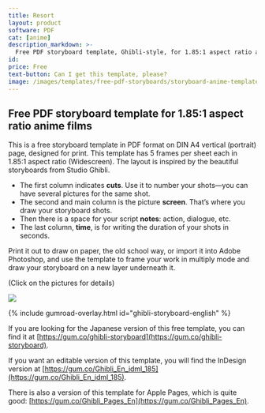 ```yaml
---
title: Resort
layout: product
software: PDF
cat: [anime]
description_markdown: >-
  Free PDF storyboard template, Ghibli-style, for 1.85:1 aspect ratio anime films on A4-vertical, ready to print.
id:
price: Free
text-button: Can I get this template, please?
image: /images/templates/free-pdf-storyboards/storyboard-anime-template_1.85x1_A4-vertical_photoshop_preview.png
---
```


## Free PDF storyboard template for 1.85:1 aspect ratio anime films

This is a free storyboard template in PDF format on DIN A4 vertical (portrait) page, designed for print. This template has 5 frames per sheet each in 1.85:1 aspect ratio (Widescreen). The layout is inspired by the beautiful storyboards from Studio Ghibli.

- The first column indicates **cuts**. Use it to number your shots—you can have several pictures for the same shot.
- The second and main column is the picture **screen**. That’s where you draw your storyboard shots.
- Then there is a space for your script **notes**: action, dialogue, etc.
- The last column, **time**, is for writing the duration of your shots in seconds.

Print it out to draw on paper, the old school way, or import it into Adobe Photoshop, and use the template to frame your work in multiply mode and draw your storyboard on a new layer underneath it.

<p class="tc f5 black-30 measure-wide lh-copy avenir">
(Click on the pictures for details)
</p>

<a href="https://gum.co/ghibli-storyboard-english" class="no-underline pv2 grow db"><img class="w-100" src="{{site.baseurl}}/images/templates/free-pdf-storyboards/storyboard-anime-template_1.85x1_A4-vertical_print_preview.png"></a>

{% include gumroad-overlay.html id="ghibli-storyboard-english" %}

If you are looking for the Japanese version of this free template, you can find it at [https://gum.co/ghibli-storyboard](https://gum.co/ghibli-storyboard).

If you want an editable version of this template, you will find the InDesign version at [https://gum.co/Ghibli_En_idml_185](https://gum.co/Ghibli_En_idml_185).

There is also a version of this template for Apple Pages, which is quite good: [https://gum.co/Ghibli_Pages_En](https://gum.co/Ghibli_Pages_En).
